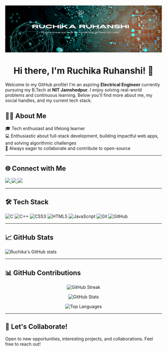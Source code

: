 ![logo](https://github.com/RuchikaRuhanshi/RuchikaRuhanshi/blob/main/GitHub%20Banner.png)
<h1 align="center"> Hi there, I'm Ruchika Ruhanshi! 👋</h1>

Welcome to my GitHub profile! I'm an aspiring **Electrical Engineer** currently pursuing my B.Tech at **NIT Jamshedpur**. I enjoy solving real-world problems and continuous learning. Below you'll find more about me, my social handles, and my current tech stack.



## 👩‍💻 About Me

🎓 Tech enthusiast and lifelong learner <br>
💻 Enthusiastic about full-stack development, building impactful web apps, and solving algorithmic challenges<br>
🚀 Always eager to collaborate and contribute to open-source

---

## 🌐 Connect with Me

<p align="left">
  <a href="mailto:ruchikaruhanshi@gmail.com" target="_blank">
    <img src="https://img.shields.io/badge/Gmail-D14836?style=flat-square&logo=gmail&logoColor=white"/>
  </a>
  <a href="https://linkedin.com/in/ruchika-ruhanshi" target="_blank">
    <img src="https://img.shields.io/badge/LinkedIn-0A66C2?style=flat-square&logo=linkedin&logoColor=white"/>
  </a>
  <a href="https://github.com/RuchikaRuhanshi" target="_blank">
    <img src="https://img.shields.io/badge/GitHub-100000?style=flat-square&logo=github&logoColor=white"/>
  </a>
</p>


---

## 🛠️ Tech Stack

![C](https://img.shields.io/badge/C-00599C?style=flat-square&logo=c&logoColor=white)
![C++](https://img.shields.io/badge/C++-00599C?style=flat-square&logo=c%2b%2b&logoColor=white)
![CSS3](https://img.shields.io/badge/CSS3-1572B6?style=flat-square&logo=css3&logoColor=white)
![HTML5](https://img.shields.io/badge/HTML5-E34F26?style=flat-square&logo=html5&logoColor=white)
![JavaScript](https://img.shields.io/badge/JavaScript-F7DF1E?style=flat-square&logo=javascript&logoColor=black)
![Git](https://img.shields.io/badge/Git-F05032?style=flat-square&logo=git&logoColor=white)
![GitHub](https://img.shields.io/badge/GitHub-181717?style=flat-square&logo=github&logoColor=white)


---

## 📈 GitHub Stats

![Ruchika's GitHub stats](https://github-readme-stats.vercel.app/api?username=RuchikaRuhanshi&show_icons=true&theme=radical)

---

## 📊 GitHub Contributions

<p align="center">
  <img src="https://github-readme-streak-stats.herokuapp.com/?user=RuchikaRuhanshi&theme=tokyonight" alt="GitHub Streak" />
</p>

<p align="center">
  <img src="https://github-readme-stats.vercel.app/api?username=RuchikaRuhanshi&show_icons=true&theme=tokyonight&count_private=true" alt="GitHub Stats" />
</p>

<p align="center">
  <img src="https://github-readme-stats.vercel.app/api/top-langs/?username=RuchikaRuhanshi&layout=compact&theme=tokyonight" alt="Top Languages" />
</p>

---

## 🤝 Let's Collaborate!

Open to new opportunities, interesting projects, and collaborations. Feel free to reach out!

